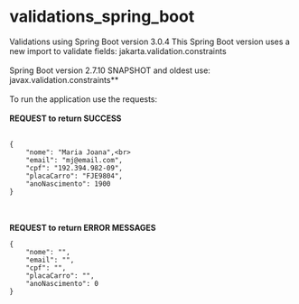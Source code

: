 # validations_spring_boot
Validations using Spring Boot version 3.0.4
This Spring Boot version uses a new import to validate fields: jakarta.validation.constraints
<br>
<br>
Spring Boot version 2.7.10 SNAPSHOT and oldest use: javax.validation.constraints**
<br><br>
To run the application use the requests:
<br><br>
**REQUEST to return SUCCESS**
<br><br>
```
{
    "nome": "Maria Joana",<br>
    "email": "mj@email.com",
    "cpf": "192.394.982-09",
    "placaCarro": "FJE9804",
    "anoNascimento": 1900
}
```
<br><br>
**REQUEST to return ERROR MESSAGES**
<br>
```
{
    "nome": "",
    "email": "",
    "cpf": "",
    "placaCarro": "",
    "anoNascimento": 0
}
```
